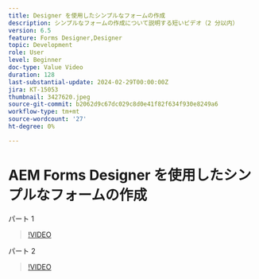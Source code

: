 ```yaml
---
title: Designer を使用したシンプルなフォームの作成
description: シンプルなフォームの作成について説明する短いビデオ（2 分以内）
version: 6.5
feature: Forms Designer,Designer
topic: Development
role: User
level: Beginner
doc-type: Value Video
duration: 128
last-substantial-update: 2024-02-29T00:00:00Z
jira: KT-15053
thumbnail: 3427620.jpeg
source-git-commit: b2062d9c67dc029c8d0e41f82f634f930e8249a6
workflow-type: tm+mt
source-wordcount: '27'
ht-degree: 0%

---
```



# AEM Forms Designer を使用したシンプルなフォームの作成

パート 1

>[!VIDEO](https://video.tv.adobe.com/v/3427620/?learn=on)

パート 2

>[!VIDEO](https://video.tv.adobe.com/v/3427621/?learn=on)

